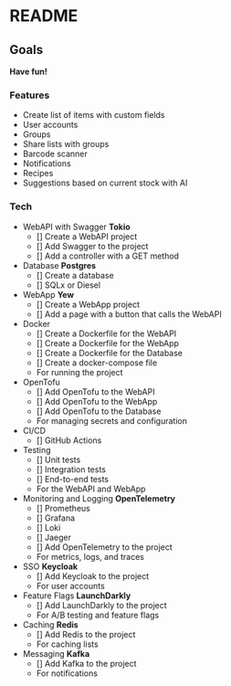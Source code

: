 # README

## Goals

**Have fun!**

### Features

- Create list of items with custom fields
- User accounts
- Groups
- Share lists with groups
- Barcode scanner
- Notifications
- Recipes
- Suggestions based on current stock with AI

### Tech

- WebAPI with Swagger **Tokio**
  - [] Create a WebAPI project
  - [] Add Swagger to the project
  - [] Add a controller with a GET method
- Database **Postgres**
  - [] Create a database
  - [] SQLx or Diesel
- WebApp **Yew**
  - [] Create a WebApp project
  - [] Add a page with a button that calls the WebAPI
- Docker
  - [] Create a Dockerfile for the WebAPI
  - [] Create a Dockerfile for the WebApp
  - [] Create a Dockerfile for the Database
  - [] Create a docker-compose file
  - For running the project
- OpenTofu
  - [] Add OpenTofu to the WebAPI
  - [] Add OpenTofu to the WebApp
  - [] Add OpenTofu to the Database
  - For managing secrets and configuration
- CI/CD
  - [] GitHub Actions
- Testing
  - [] Unit tests
  - [] Integration tests
  - [] End-to-end tests
  - For the WebAPI and WebApp
- Monitoring and Logging **OpenTelemetry**
  - [] Prometheus
  - [] Grafana
  - [] Loki
  - [] Jaeger
  - [] Add OpenTelemetry to the project
  - For metrics, logs, and traces
- SSO **Keycloak**
  - [] Add Keycloak to the project
  - For user accounts
- Feature Flags **LaunchDarkly**
  - [] Add LaunchDarkly to the project
  - For A/B testing and feature flags
- Caching **Redis**
  - [] Add Redis to the project
  - For caching lists
- Messaging **Kafka**
  - [] Add Kafka to the project
  - For notifications

